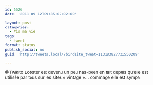 ```yaml
---
id: 5526
date: '2011-09-12T09:35:02+02:00'

layout: post
categories:
  - Vis ma vie
tags:
  - tweet
format: status
publish_social: no
guid: 'http://tweets.local/?birdsite_tweet=113183827731550209'

---
```


@Twikito Lobster est devenu un peu has-been en fait depuis qu’elle est utilisée par tous sur les sites « vintage »… dommage elle est sympa